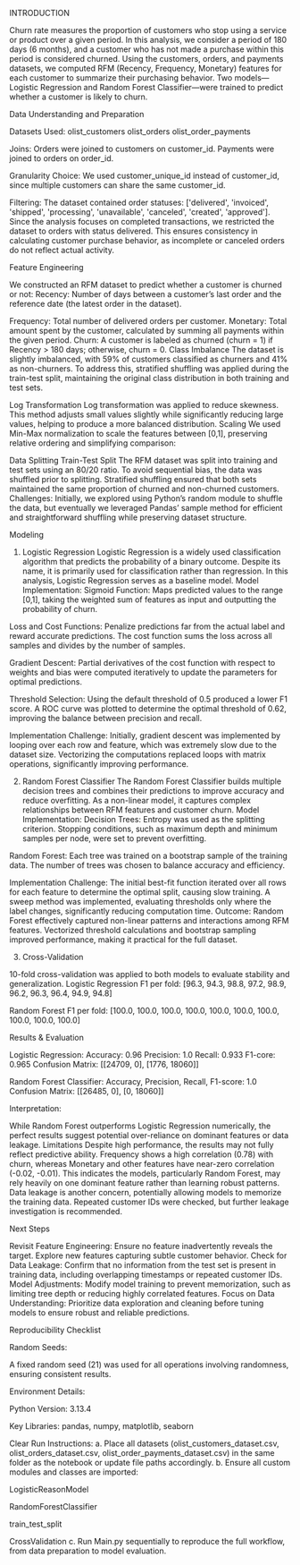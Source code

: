 INTRODUCTION

Churn rate measures the proportion of customers who stop using a service or product over a given period. In this analysis, we consider a period of 180 days (6 months), and a customer who has not made a purchase within this period is 
considered churned. Using the customers, orders, and payments datasets, we computed RFM (Recency, Frequency, Monetary) features for each customer to summarize their purchasing behavior. Two models—Logistic Regression and 
Random Forest Classifier—were trained to predict whether a customer is likely to churn.

Data Understanding and Preparation

Datasets Used:
olist_customers
olist_orders
olist_order_payments

Joins:
Orders were joined to customers on customer_id.
Payments were joined to orders on order_id.

Granularity Choice:
We used customer_unique_id instead of customer_id, since multiple customers can share the same customer_id.

Filtering:
The dataset contained order statuses: ['delivered', 'invoiced', 'shipped', 'processing', 'unavailable', 'canceled', 'created', 'approved'].
Since the analysis focuses on completed transactions, we restricted the dataset to orders with status delivered. This ensures consistency in calculating customer purchase behavior, as incomplete or canceled orders do not reflect actual activity.

Feature Engineering

We constructed an RFM dataset to predict whether a customer is churned or not:
Recency: Number of days between a customer’s last order and the reference date (the latest order in the dataset).

Frequency: Total number of delivered orders per customer.
Monetary: Total amount spent by the customer, calculated by summing all payments within the given period.
Churn: A customer is labeled as churned (churn = 1) if Recency > 180 days; otherwise, churn = 0.
Class Imbalance
The dataset is slightly imbalanced, with 59% of customers classified as churners and 41% as non-churners. To address this, stratified shuffling was applied during the train-test split, maintaining the original class 
distribution in both training and test sets.

Log Transformation
Log transformation was applied to reduce skewness. This method adjusts small values slightly while significantly reducing large values, helping to produce a more balanced distribution.
Scaling
We used Min-Max normalization to scale the features between [0,1], preserving relative ordering and simplifying comparison:

Data Splitting
Train-Test Split
The RFM dataset was split into training and test sets using an 80/20 ratio. To avoid sequential bias, the data was shuffled prior to splitting. Stratified shuffling ensured that both sets maintained the same proportion of churned and 
non-churned customers.
Challenges:
 Initially, we explored using Python’s random module to shuffle the data, but eventually we leveraged Pandas’ sample method for efficient and straightforward shuffling while preserving dataset structure.

Modeling

1) Logistic Regression
 Logistic Regression is a widely used classification algorithm that predicts the probability of a binary outcome. Despite its name, it is primarily used for classification rather than regression. In this analysis, Logistic Regression
 serves as a baseline model.
 Model Implementation:
 Sigmoid Function: Maps predicted values to the range [0,1], taking the weighted sum of features as input and outputting the probability of churn.
 
 Loss and Cost Functions: Penalize predictions far from the actual label and reward accurate predictions. The cost function sums the loss across all samples and divides by the number of samples.
 
 Gradient Descent: Partial derivatives of the cost function with respect to weights and bias were computed iteratively to update the parameters for optimal predictions.
 
 Threshold Selection: Using the default threshold of 0.5 produced a lower F1 score. A ROC curve was plotted to determine the optimal threshold of 0.62, improving the balance between precision and recall.
 
 Implementation Challenge:
  Initially, gradient descent was implemented by looping over each row and feature, which was extremely slow due to the dataset size. Vectorizing the computations replaced loops with matrix operations, significantly improving performance.

2) Random Forest Classifier
 The Random Forest Classifier builds multiple decision trees and combines their predictions to improve accuracy and reduce overfitting. As a non-linear model, it captures complex relationships between RFM features and customer churn.
 Model Implementation:
 Decision Trees: Entropy was used as the splitting criterion. Stopping conditions, such as maximum depth and minimum samples per node, were set to prevent overfitting.
 
 
 Random Forest: Each tree was trained on a bootstrap sample of the training data. The number of trees was chosen to balance accuracy and efficiency.
 
 Implementation Challenge:
  The initial best-fit function iterated over all rows for each feature to determine the optimal split, causing slow training. A sweep method was implemented, evaluating thresholds only where the label changes, significantly reducing 
  computation time.
 Outcome:
  Random Forest effectively captured non-linear patterns and interactions among RFM features. Vectorized threshold calculations and bootstrap sampling improved performance, making it practical for the full dataset.

3) Cross-Validation

 10-fold cross-validation was applied to both models to evaluate stability and generalization.
 Logistic Regression F1 per fold: [96.3, 94.3, 98.8, 97.2, 98.9, 96.2, 96.3, 96.4, 94.9, 94.8]
 
 Random Forest F1 per fold: [100.0, 100.0, 100.0, 100.0, 100.0, 100.0, 100.0, 100.0, 100.0, 100.0]
 
 Results & Evaluation
 
 Logistic Regression:
 Accuracy: 0.96
 Precision: 1.0
 Recall: 0.933
 F1-core: 0.965
 Confusion Matrix: [[24709, 0], [1776, 18060]]
 
 Random Forest Classifier:
 Accuracy, Precision, Recall, F1-score: 1.0
 Confusion Matrix: [[26485, 0], [0, 18060]]

Interpretation:

 While Random Forest outperforms Logistic Regression numerically, the perfect results suggest potential over-reliance on dominant features or data leakage.
 Limitations
 Despite high performance, the results may not fully reflect predictive ability. Frequency shows a high correlation (0.78) with churn, whereas Monetary and other features have near-zero correlation (-0.02, -0.01). 
 This indicates the models, particularly Random Forest, may rely heavily on one dominant feature rather than learning robust patterns.
 Data leakage is another concern, potentially allowing models to memorize the training data. Repeated customer IDs were checked, but further leakage investigation is recommended.
 
 Next Steps
 
 Revisit Feature Engineering: Ensure no feature inadvertently reveals the target. Explore new features capturing subtle customer behavior.
 Check for Data Leakage: Confirm that no information from the test set is present in training data, including overlapping timestamps or repeated customer IDs.
 Model Adjustments: Modify model training to prevent memorization, such as limiting tree depth or reducing highly correlated features.
 Focus on Data Understanding: Prioritize data exploration and cleaning before tuning models to ensure robust and reliable predictions.



Reproducibility Checklist

Random Seeds:

A fixed random seed (21) was used for all operations involving randomness, ensuring consistent results.

Environment Details:

Python Version: 3.13.4

Key Libraries: pandas, numpy, matplotlib, seaborn


Clear Run Instructions:
 a. Place all datasets (olist_customers_dataset.csv, olist_orders_dataset.csv, olist_order_payments_dataset.csv) in the same folder as the notebook or update file paths accordingly.
 b. Ensure all custom modules and classes are imported:

LogisticReasonModel

RandomForestClassifier

train_test_split

CrossValidation
 c. Run Main.py sequentially to reproduce the full workflow, from data preparation to model evaluation.



